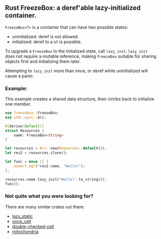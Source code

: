 ## Rust FreezeBox: a deref'able lazy-initialized container.

`FreezeBox<T>` is a container that can have two possible states:
* uninitialized: deref is not allowed.
* initialized: deref to a `&T` is possible.

To upgrade a `FreezeBox` to the initialized state, call `lazy_init`.
`lazy_init` does not require a mutable reference, making `FreezeBox`
suitable for sharing objects first and initializing them later.

Attempting to `lazy_init` more than once, or deref while uninitialized
will cause a panic.

### Example:
This example creates a shared data structure, then circles back to
initialize one member.

```rust
use freezebox::FreezeBox;
use std::sync::Arc;

#[derive(Default)]
struct Resources {
    name: FreezeBox<String>
}

let resources = Arc::new(Resources::default());
let res2 = resources.clone();

let func = move || {
    assert_eq!(*res2.name, "Hello!");
};

resources.name.lazy_init("Hello!".to_string());
func();
```

### Not quite what you were looking for?

There are many similar crates out there:
- [lazy_static](https://docs.rs/lazy_static/latest)
- [once_cell](https://docs.rs/once_cell/latest)
- [double-checked-cell](https://docs.rs/double-checked-cell/latest)
- [mitochondria](https://docs.rs/mitochondria/latest)
